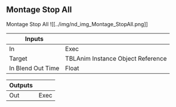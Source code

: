 ## Montage Stop All
Montage Stop All
![[../img/nd_img_Montage_StopAll.png]]

|Inputs||
|--|--|
| In | Exec |
| Target | TBLAnim Instance Object Reference |
| In Blend Out Time | Float |

|Outputs||
|--|--|
| Out | Exec |
